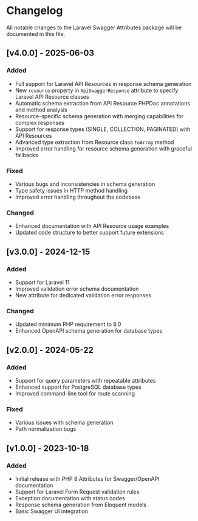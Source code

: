 # Changelog

All notable changes to the Laravel Swagger Attributes package will be documented in this file.

## [v4.0.0] - 2025-06-03

### Added
- Full support for Laravel API Resources in response schema generation
- New `resource` property in `ApiSwaggerResponse` attribute to specify Laravel API Resource classes
- Automatic schema extraction from API Resource PHPDoc annotations and method analysis
- Resource-specific schema generation with merging capabilities for complex responses
- Support for response types (SINGLE, COLLECTION, PAGINATED) with API Resources
- Advanced type extraction from Resource class `toArray` method
- Improved error handling for resource schema generation with graceful fallbacks

### Fixed
- Various bugs and inconsistencies in schema generation
- Type safety issues in HTTP method handling
- Improved error handling throughout the codebase

### Changed
- Enhanced documentation with API Resource usage examples
- Updated code structure to better support future extensions

## [v3.0.0] - 2024-12-15

### Added
- Support for Laravel 11
- Improved validation error schema documentation
- New attribute for dedicated validation error responses

### Changed
- Updated minimum PHP requirement to 8.0
- Enhanced OpenAPI schema generation for database types

## [v2.0.0] - 2024-05-22

### Added
- Support for query parameters with repeatable attributes
- Enhanced support for PostgreSQL database types
- Improved command-line tool for route scanning

### Fixed
- Various issues with schema generation
- Path normalization bugs

## [v1.0.0] - 2023-10-18

### Added
- Initial release with PHP 8 Attributes for Swagger/OpenAPI documentation
- Support for Laravel Form Request validation rules
- Exception documentation with status codes
- Response schema generation from Eloquent models
- Basic Swagger UI integration
